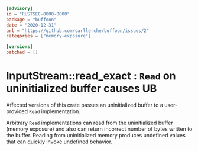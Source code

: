 ```toml
[advisory]
id = "RUSTSEC-0000-0000"
package = "buffoon"
date = "2020-12-31"
url = "https://github.com/carllerche/buffoon/issues/2"
categories = ["memory-exposure"]

[versions]
patched = []
```

# InputStream::read_exact : `Read` on uninitialized buffer causes UB

Affected versions of this crate passes an uninitialized buffer to a user-provided `Read` implementation.

Arbitrary `Read` implementations can read from the uninitialized buffer (memory exposure) and also can return incorrect number of bytes written to the buffer.
Reading from uninitialized memory produces undefined values that can quickly invoke undefined behavior.
